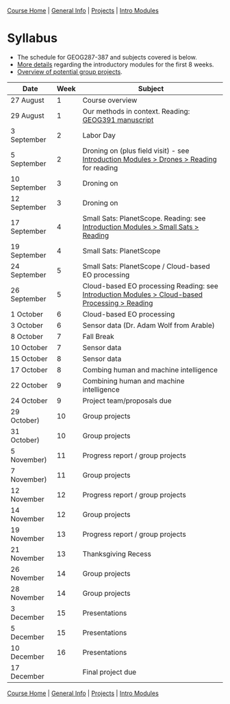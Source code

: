 [Course Home](../README.md) | [General Info](general-information.md) | [Projects](projects.md) | [Intro Modules](introductory-modules.md)

# Syllabus

- The schedule for GEOG287-387 and subjects covered is below. 
- [More details](introductory-modules.md) regarding the introductory modules for the first 8 weeks.
- [Overview of potential group projects](projects.md).


| Date 	       | Week | Subject                                         | 
|--------------|------|-------------------------------------------------|
| 27 August    | 1 | Course overview               |
| 29 August    | 1 | Our methods in context. Reading: [GEOG391 manuscript](https://www.dropbox.com/s/ac40iyiwylzh1nz/geog391_ms.docx?dl=0) |
| 3 September  | 2 | Labor Day     |
| 5 September  | 2 | Droning on (plus field visit) - see [Introduction Modules > Drones > Reading](introductory-modules.md#droning-on) for reading  |
| 10 September | 3 | Droning on      |
| 12 September | 3 | Droning on     |
| 17 September | 4 | Small Sats: PlanetScope. Reading: see [Introduction Modules > Small Sats > Reading](introductory-modules.md#small-sats)    |
| 19 September | 4 | Small Sats: PlanetScope    |
| 24 September | 5 | Small Sats: PlanetScope / Cloud-based EO processing |
| 26 September | 5 | Cloud-based EO processing Reading: see [Introduction Modules > Cloud-based Processing > Reading](introductory-modules.md#cloud-based-processing) |
| 1 October    | 6 | Cloud-based EO processing   |
| 3 October    | 6 | Sensor data (Dr. Adam Wolf from Arable)            |
| 8 October    | 7 | Fall Break     |
| 10 October   | 7 | Sensor data    |
| 15 October   | 8 | Sensor data  |        
| 17 October   | 8 | Combing human and machine intelligence   |
| 22 October   | 9 | Combining human and machine intelligence   |
| 24 October   | 9 | Project team/proposals due                |
| 29 October)  | 10 | Group projects          |
| 31 October)  | 10 | Group projects                 |
| 5 November)  | 11 | Progress report / group projects                 |
| 7 November)  | 11 | Group projects                 |
| 12 November  | 12 | Progress report / group projects                 |
| 14 November  | 12 | Group projects                 |
| 19 November  | 13 | Progress report / group projects               |
| 21 November  | 13 | Thanksgiving Recess |
| 26 November  | 14 | Group projects                 |
| 28 November  | 14 | Group projects                 |
| 3 December   | 15 | Presentations                 |
| 5 December   | 15 | Presentations                 |
| 10 December  | 16 | Presentations                 |
| 17 December  |    | Final project due             |

[Course Home](../README.md) | [General Info](general-information.md) | [Projects](projects.md) | [Intro Modules](introductory-modules.md)
